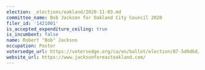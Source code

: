 ```yaml
---
election: _elections/oakland/2020-11-03.md
committee_name: Bob Jackson for Oakland City Council 2020
filer_id: '1421001'
is_accepted_expenditure_ceiling: true
is_incumbent: false
name: Robert "Bob" Jackson
occupation: Pastor
votersedge_url: https://votersedge.org/ca/en/ballot/election/87-5d0d6d/address/null/zip/94605/contests/contest/21269/candidate/151402?date=2020-11-03
website_url: https://www.jacksonforeastoakland.com/
---
```

